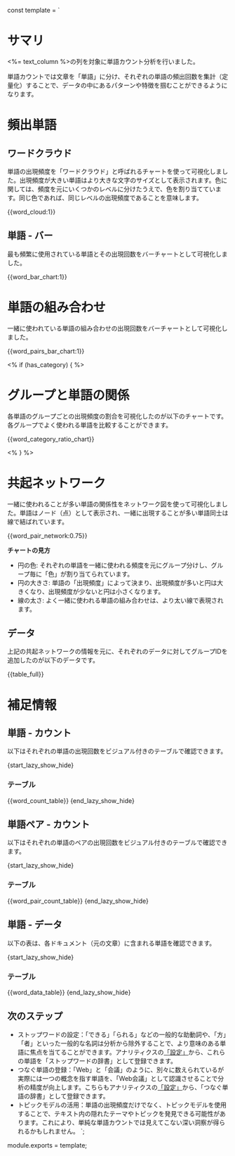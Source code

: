 const template = `
# サマリ

<%= text_column %>の列を対象に単語カウント分析を行いました。

単語カウントでは文章を「単語」に分け、それぞれの単語の頻出回数を集計（定量化）することで、データの中にあるパターンや特徴を掴むことができるようになります。

# 頻出単語

## ワードクラウド

単語の出現頻度を「ワードクラウド」と呼ばれるチャートを使って可視化しました。出現頻度が大きい単語はより大きな文字のサイズとして表示されます。色に関しては、頻度を元にいくつかのレベルに分けたうえで、色を割り当てています。同じ色であれば、同じレベルの出現頻度であることを意味します。

{{word_cloud:1}}

## 単語 - バー

最も頻繁に使用されている単語とその出現回数をバーチャートとして可視化しました。

{{word_bar_chart:1}}

# 単語の組み合わせ

一緒に使われている単語の組み合わせの出現回数をバーチャートとして可視化しました。

{{word_pairs_bar_chart:1}}

<% if (has_category) { %>
# グループと単語の関係

各単語のグループごとの出現頻度の割合を可視化したのが以下のチャートです。各グループでよく使われる単語を比較することができます。

{{word_category_ratio_chart}}

<% } %>

# 共起ネットワーク

一緒に使われることが多い単語の関係性をネットワーク図を使って可視化しました。単語はノード（点）として表示され、一緒に出現することが多い単語同士は線で結ばれています。

{{word_pair_network:0.75}}

**チャートの見方**

* 円の色: それぞれの単語を一緒に使われる頻度を元にグループ分けし、グループ毎に「色」が割り当てられています。
* 円の大きさ: 単語の「出現頻度」によって決まり、出現頻度が多いと円は大きくなり、出現頻度が少ないと円は小さくなります。
* 線の太さ: よく一緒に使われる単語の組み合わせは、より太い線で表現されます。

## データ

上記の共起ネットワークの情報を元に、それぞれのデータに対してグループIDを追加したのが以下のデータです。

{{table_full}}


# 補足情報

## 単語 - カウント

以下はそれぞれの単語の出現回数をビジュアル付きのテーブルで確認できます。

{start_lazy_show_hide}
### テーブル
{{word_count_table}}
{end_lazy_show_hide}

## 単語ペア - カウント

以下はそれぞれの単語のペアの出現回数をビジュアル付きのテーブルで確認できます。

{start_lazy_show_hide}
### テーブル
{{word_pair_count_table}}
{end_lazy_show_hide}

## 単語 - データ

以下の表は、各ドキュメント（元の文章）に含まれる単語を確認できます。

{start_lazy_show_hide}
### テーブル
{{word_data_table}}
{end_lazy_show_hide}


## 次のステップ

* ストップワードの設定：「できる」「られる」などの一般的な助動詞や、「方」「者」といった一般的な名詞は分析から除外することで、より意味のある単語に焦点を当てることができます。アナリティクスの[「設定」](//analytics/settings/stop_words)から、これらの単語を「ストップワードの辞書」として登録できます。
* つなぐ単語の登録：「Web」と「会議」のように、別々に数えられているが実際には一つの概念を指す単語を、「Web会議」として認識させることで分析の精度が向上します。こちらもアナリティクスの[「設定」](//analytics/settings/compound_words)から、「つなぐ単語の辞書」として登録できます。
* トピックモデルの活用：単語の出現頻度だけでなく、トピックモデルを使用することで、テキスト内の隠れたテーマやトピックを発見できる可能性があります。これにより、単純な単語カウントでは見えてこない深い洞察が得られるかもしれません。
`;

module.exports = template;

